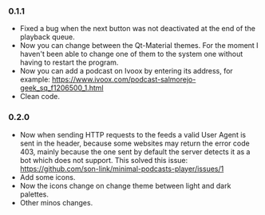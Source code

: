 ### 0.1.1

* Fixed a bug when the next button was not deactivated at the end of the playback queue.
* Now you can change between the Qt-Material themes. For the moment I haven't been able to change one of them to the system one without having to restart the program.
* Now you can add a podcast on Ivoox by entering its address, for example: https://www.ivoox.com/podcast-salmorejo-geek_sq_f1206500_1.html
* Clean code.

### 0.2.0

* Now when sending HTTP requests to the feeds a valid User Agent is sent in the header, because some websites may return the error code 403, mainly because the one sent by default the server detects it as a bot which does not support. This solved this issue: https://github.com/son-link/minimal-podcasts-player/issues/1
* Add some icons.
* Now the icons change on change theme between light and dark palettes.
* Other minos changes.
